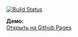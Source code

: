 [![Build Status](https://github.com/Kotlyci/popover/actions/workflows/gh-pages.yml/badge.svg)](https://github.com/Kotlyci/popover/actions)
  
**Демо:**  
[Открыть на Github Pages](https://kotlyci.github.io/popover/)